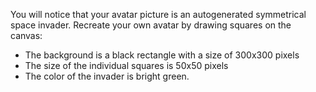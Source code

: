 You will notice that your avatar picture is an autogenerated symmetrical space invader.
Recreate your own avatar by drawing squares on the canvas:
- The background is a black rectangle with a size of 300x300 pixels
- The size of the individual squares is 50x50 pixels
- The color of the invader is bright green.
